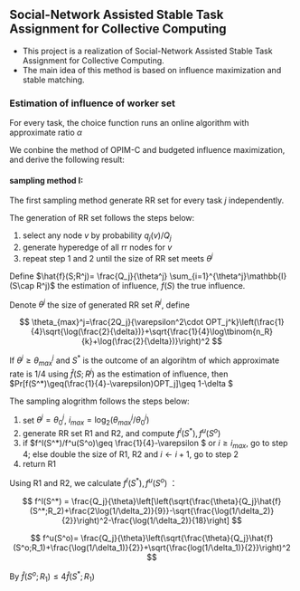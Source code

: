 ## Social-Network Assisted Stable Task Assignment for Collective Computing

- This project is a realization of Social-Network Assisted Stable Task Assignment for Collective Computing.
- The main idea of this method is based on influence maximization and stable matching.

### Estimation of influence of worker set

For every task, the choice function runs an online algorithm with approximate ratio $\alpha$

We conbine the method of OPIM-C and budgeted influence maximization, and derive the following result:

#### sampling method I:

The first sampling method generate RR set for every task $j$ independently.

The generation of RR set follows the steps below:

1. select any node $v$ by probability $q_j(v)/Q_j$
2. generate hyperedge of all rr nodes for $v$
3. repeat step 1 and 2 until the size of RR set meets $\theta^j$

Define $\hat{f}(S;R^j)= \frac{Q_j}{\theta^j} \sum_{i=1}^{\theta^j}\mathbb{I}(S\cap R^j)$ the estimation of influence, $f(S)$ the true influence.

Denote $\theta^j$ the size of generated RR set $R^j$, define

$$
\theta_{max}^j=\frac{2Q_j}{\varepsilon^2\cdot OPT_j^k}\left(\frac{1}{4}\sqrt{\log(\frac{2}{\delta})}+\sqrt{\frac{1}{4}\log\tbinom{n_R}{k}+\log(\frac{2}{\delta})}\right)^2
$$

If $\theta^j\geq \theta_{max}^j$ and $S^*$ is the outcome of an algorihtm of which approximate rate is $1/4$ using $\hat{f}(S;R^j)$ as the estimation of influence, then $Pr[f(S^*)\geq(\frac{1}{4}-\varepsilon)OPT_j]\geq 1-\delta $

The sampling alogrithm follows the steps below:

1. set $\theta^j = \theta^j_0$, $i_{max}=\log_2(\theta^j_{max}/\theta^j_0)$
2. generate RR set R1 and R2, and compute $f^l(S^*), f^u(S^o)$
3. if $f^l(S^*)/f^u(S^o)\geq \frac{1}{4}-\varepsilon $ or $i\geq i_{max}$, go to step 4;
   else double the size of R1, R2 and $i\gets i+1$, go to step 2
4. return R1

Using R1 and R2, we calculate $f^l(S^*), f^u(S^o)$ ：

$$
f^l(S^*) = \frac{Q_j}{\theta}\left[\left(\sqrt{\frac{\theta}{Q_j}\hat{f}(S^*;R_2)+\frac{2\log(1/\delta_2)}{9}}-\sqrt{\frac{\log(1/\delta_2)}{2}}\right)^2-\frac{\log(1/\delta_2)}{18}\right]
$$

$$
f^u(S^o)= \frac{Q_j}{\theta}\left(\sqrt{\frac{\theta}{Q_j}\hat{f}(S^o;R_1)+\frac{\log(1/\delta_1)}{2}}+\sqrt{\frac{log(1/\delta_1)}{2}}\right)^2
$$

By $\hat{f}(S^o;R_1)\leq 4 \hat{f}(S^*;R_1)$



